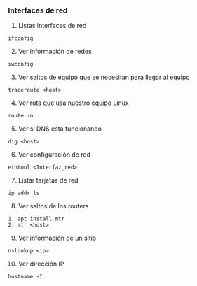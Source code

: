 ### Interfaces de red

1. Listas interfaces de red

```
ifconfig
`````

2. Ver información de redes

```
iwconfig
```

3. Ver saltos de equipo que se necesitan para llegar al equipo

```
traceroute <host>
```

4. Ver ruta que usa nuestro equipo Linux

```
route -n
```

5. Ver si DNS esta funcionando

```
dig <host>
```

6. Ver configuración de red

```
ethtool <Interfaz_red>
```

7. Listar tarjetas de red

```
ip addr ls
```

8. Ver saltos de los routers


```
1. apt install mtr
2. mtr <host>
```

9. Ver información de un sitio

```
nslookup <ip>
```

10. Ver dirección IP
```
hostname -I
```

